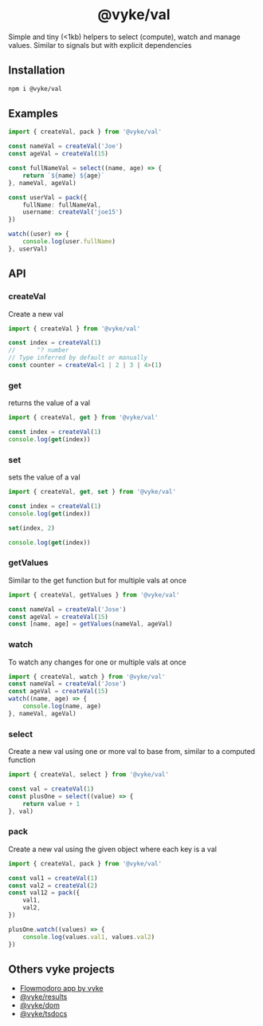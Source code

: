 <div align="center">
	<h1>
		@vyke/val
	</h1>
</div>
Simple and tiny (<1kb) helpers to select (compute), watch and manage values. Similar to signals but with explicit dependencies

## Installation
```sh
npm i @vyke/val
```

## Examples
```ts
import { createVal, pack } from '@vyke/val'

const nameVal = createVal('Joe')
const ageVal = createVal(15)

const fullNameVal = select((name, age) => {
	return `${name} ${age}`
}, nameVal, ageVal)

const userVal = pack({
	fullName: fullNameVal,
	username: createVal('joe15')
})

watch((user) => {
	console.log(user.fullName)
}, userVal)
```

## API
### createVal
Create a new val

```ts
import { createVal } from '@vyke/val'

const index = createVal(1)
//      ^? number
// Type inferred by default or manually
const counter = createVal<1 | 2 | 3 | 4>(1)
```

### get
returns the value of a val

```ts
import { createVal, get } from '@vyke/val'

const index = createVal(1)
console.log(get(index))
```

### set

sets the value of a val

```ts
import { createVal, get, set } from '@vyke/val'

const index = createVal(1)
console.log(get(index))

set(index, 2)

console.log(get(index))
```

### getValues
Similar to the get function but for multiple vals at once

```ts
import { createVal, getValues } from '@vyke/val'

const nameVal = createVal('Jose')
const ageVal = createVal(15)
const [name, age] = getValues(nameVal, ageVal)
```

### watch
To watch any changes for one or multiple vals at once

```ts
import { createVal, watch } from '@vyke/val'
const nameVal = createVal('Jose')
const ageVal = createVal(15)
watch((name, age) => {
	console.log(name, age)
}, nameVal, ageVal)
```

### select
Create a new val using one or more val to base from, similar to a computed function

```ts
import { createVal, select } from '@vyke/val'

const val = createVal(1)
const plusOne = select((value) => {
	return value + 1
}, val)
```

### pack
Create a new val using the given object where each key is a val

```ts
import { createVal, pack } from '@vyke/val'

const val1 = createVal(1)
const val2 = createVal(2)
const val12 = pack({
	val1,
	val2,
})

plusOne.watch((values) => {
	console.log(values.val1, values.val2)
})
```

## Others vyke projects
- [Flowmodoro app by vyke](https://github.com/albizures/vyke-flowmodoro)
- [@vyke/results](https://github.com/albizures/vyke-results)
- [@vyke/dom](https://github.com/albizures/vyke-dom)
- [@vyke/tsdocs](https://github.com/albizures/vyke-tsdocs)
